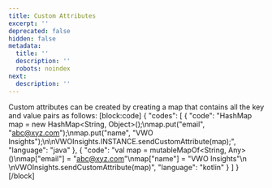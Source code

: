 ```yaml
---
title: Custom Attributes
excerpt: ''
deprecated: false
hidden: false
metadata:
  title: ''
  description: ''
  robots: noindex
next:
  description: ''
---
```

Custom attributes can be created by creating a map that contains all the key and value pairs as follows:
[block:code]
{
  "codes": [
    {
      "code": "HashMap map = new HashMap<String, Object>();\nmap.put(\"email\", \"abc@xyz.com\");\nmap.put(\"name\", \"VWO Insights\");\n\nVWOInsights.INSTANCE.sendCustomAttribute(map);",
      "language": "java"
    },
    {
      "code": "val map = mutableMapOf<String, Any>()\nmap[\"email\"] = \"abc@xyz.com\"\nmap[\"name\"] = \"VWO Insights\"\n  \nVWOInsights.sendCustomAttribute(map)",
      "language": "kotlin"
    }
  ]
}
[/block]